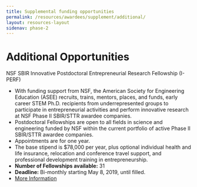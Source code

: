 ```yaml
---
title: Supplemental funding opportunities
permalink: /resources/awardees/supplement/additional/
layout: resources-layout
sidenav: phase-2
---
```


# Additional Opportunities

NSF SBIR Innovative Postdoctoral Entrepreneurial Research Fellowship (I-PERF)

- With funding support from NSF, the American Society for Engineering Education (ASEE) recruits, trains, mentors, places, and funds, early career STEM Ph.D. recipients from underrepresented groups to participate in entrepreneurial activities and perform innovative research at NSF Phase II SBIR/STTR awardee companies.
- Postdoctoral Fellowships are open to all fields in science and engineering funded by NSF within the current portfolio of active Phase II SBIR/STTR awardee companies.
- Appointments are for one year.
- The base stipend is $78,000 per year, plus optional individual health and life insurance, relocation and conference travel support, and professional development training in entrepreneurship.
- **Number of Fellowships available:** 31
- **Deadline:** Bi-monthly starting May 8, 2019, until filled.
- [More Information](https://iperf.asee.org)
